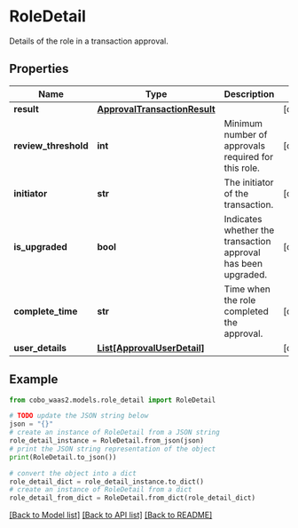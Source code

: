 # RoleDetail

Details of the role in a transaction approval.

## Properties

Name | Type | Description | Notes
------------ | ------------- | ------------- | -------------
**result** | [**ApprovalTransactionResult**](ApprovalTransactionResult.md) |  | [optional] 
**review_threshold** | **int** | Minimum number of approvals required for this role. | [optional] 
**initiator** | **str** | The initiator of the transaction. | [optional] 
**is_upgraded** | **bool** | Indicates whether the transaction approval has been upgraded. | [optional] 
**complete_time** | **str** | Time when the role completed the approval. | [optional] 
**user_details** | [**List[ApprovalUserDetail]**](ApprovalUserDetail.md) |  | [optional] 

## Example

```python
from cobo_waas2.models.role_detail import RoleDetail

# TODO update the JSON string below
json = "{}"
# create an instance of RoleDetail from a JSON string
role_detail_instance = RoleDetail.from_json(json)
# print the JSON string representation of the object
print(RoleDetail.to_json())

# convert the object into a dict
role_detail_dict = role_detail_instance.to_dict()
# create an instance of RoleDetail from a dict
role_detail_from_dict = RoleDetail.from_dict(role_detail_dict)
```
[[Back to Model list]](../README.md#documentation-for-models) [[Back to API list]](../README.md#documentation-for-api-endpoints) [[Back to README]](../README.md)


